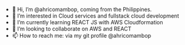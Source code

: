 - 👋 Hi, I’m @ahricomambop, coming from the Philippines.
- 👀 I’m interested in Cloud services and fullstack cloud development
- 🌱 I’m currently learning REACT JS with AWS Cloudformation
- 💞️ I’m looking to collaborate on AWS and REACT
- 📫 How to reach me: via my git profile @ahricomambop

<!---
ahricomambop/ahricomambop is a ✨ special ✨ repository because its `README.md` (this file) appears on your GitHub profile.
You can click the Preview link to take a look at your changes.
--->
